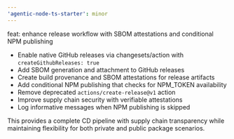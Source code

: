 ```yaml
---
'agentic-node-ts-starter': minor
---
```


feat: enhance release workflow with SBOM attestations and conditional NPM publishing

- Enable native GitHub releases via changesets/action with `createGithubReleases: true`
- Add SBOM generation and attachment to GitHub releases
- Create build provenance and SBOM attestations for release artifacts
- Add conditional NPM publishing that checks for NPM_TOKEN availability
- Remove deprecated `actions/create-release@v1` action
- Improve supply chain security with verifiable attestations
- Log informative messages when NPM publishing is skipped

This provides a complete CD pipeline with supply chain transparency while maintaining flexibility for both private and public package scenarios.
